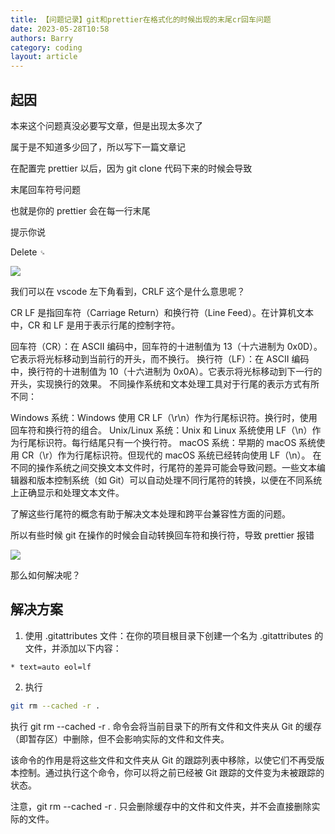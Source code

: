 ```yaml
---
title: 【问题记录】git和prettier在格式化的时候出现的末尾cr回车问题
date: 2023-05-28T10:58
authors: Barry
category: coding
layout: article
---
```


## 起因

本来这个问题真没必要写文章，但是出现太多次了

属于是不知道多少回了，所以写下一篇文章记

在配置完 prettier 以后，因为 git clone 代码下来的时候会导致

末尾回车符号问题

也就是你的 prettier 会在每一行末尾

提示你说

Delete `␍`

![](https://pic1.imgdb.cn/item/6472c3a1f024cca17312e2f7.jpg)

我们可以在 vscode 左下角看到，CRLF 这个是什么意思呢？

CR LF 是指回车符（Carriage Return）和换行符（Line Feed）。在计算机文本中，CR 和 LF 是用于表示行尾的控制字符。

回车符（CR）：在 ASCII 编码中，回车符的十进制值为 13（十六进制为 0x0D）。它表示将光标移动到当前行的开头，而不换行。
换行符（LF）：在 ASCII 编码中，换行符的十进制值为 10（十六进制为 0x0A）。它表示将光标移动到下一行的开头，实现换行的效果。
不同操作系统和文本处理工具对于行尾的表示方式有所不同：

Windows 系统：Windows 使用 CR LF（\r\n）作为行尾标识符。换行时，使用回车符和换行符的组合。
Unix/Linux 系统：Unix 和 Linux 系统使用 LF（\n）作为行尾标识符。每行结尾只有一个换行符。
macOS 系统：早期的 macOS 系统使用 CR（\r）作为行尾标识符。但现代的 macOS 系统已经转向使用 LF（\n）。
在不同的操作系统之间交换文本文件时，行尾符的差异可能会导致问题。一些文本编辑器和版本控制系统（如 Git）可以自动处理不同行尾符的转换，以便在不同系统上正确显示和处理文本文件。

了解这些行尾符的概念有助于解决文本处理和跨平台兼容性方面的问题。

所以有些时候 git 在操作的时候会自动转换回车符和换行符，导致 prettier 报错

![](https://pic1.imgdb.cn/item/6472c509f024cca17314c592.jpg)

那么如何解决呢？

## 解决方案

1. 使用 .gitattributes 文件：在你的项目根目录下创建一个名为 .gitattributes 的文件，并添加以下内容：

```
* text=auto eol=lf
```

2. 执行

```bash
git rm --cached -r .
```

执行 git rm --cached -r . 命令会将当前目录下的所有文件和文件夹从 Git 的缓存（即暂存区）中删除，但不会影响实际的文件和文件夹。

该命令的作用是将这些文件和文件夹从 Git 的跟踪列表中移除，以使它们不再受版本控制。通过执行这个命令，你可以将之前已经被 Git 跟踪的文件变为未被跟踪的状态。

注意，git rm --cached -r . 只会删除缓存中的文件和文件夹，并不会直接删除实际的文件。
